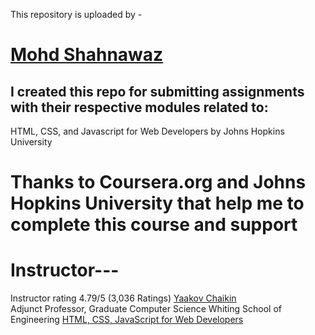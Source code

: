 This repository is uploaded by - 
# [Mohd Shahnawaz](https://www.linkedin.com/in/shahkhan77)
## I created this repo for submitting assignments with their respective modules related to: 
HTML, CSS, and Javascript for Web Developers  by Johns Hopkins University

# Thanks to Coursera.org and Johns Hopkins University that help me to complete this course and support
# Instructor---
Instructor rating
4.79/5 (3,036 Ratings)
[Yaakov Chaikin](https://www.linkedin.com/in/yaakovchaikin)<br />
Adjunct Professor, Graduate Computer Science
Whiting School of Engineering
[HTML, CSS, JavaScript for Web Developers](https://www.coursera.org/learn/html-css-javascript-for-web-developers)
